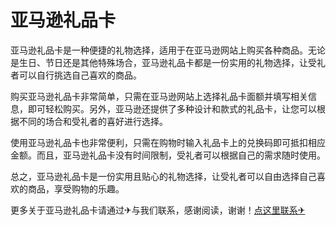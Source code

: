 # 亚马逊礼品卡

亚马逊礼品卡是一种便捷的礼物选择，适用于在亚马逊网站上购买各种商品。无论是生日、节日还是其他特殊场合，亚马逊礼品卡都是一份实用的礼物选择，让受礼者可以自行挑选自己喜欢的商品。

购买亚马逊礼品卡非常简单，只需在亚马逊网站上选择礼品卡面额并填写相关信息，即可轻松购买。另外，亚马逊还提供了多种设计和款式的礼品卡，让您可以根据不同的场合和受礼者的喜好进行选择。

使用亚马逊礼品卡也非常便利，只需在购物时输入礼品卡上的兑换码即可抵扣相应金额。而且，亚马逊礼品卡没有时间限制，受礼者可以根据自己的需求随时使用。

总之，亚马逊礼品卡是一份实用且贴心的礼物选择，让受礼者可以自由选择自己喜欢的商品，享受购物的乐趣。

更多关于亚马逊礼品卡请通过✈与我们联系，感谢阅读，谢谢！[点这里联系✈](https://tg.k02.cc)